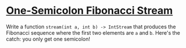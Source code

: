 # [One-Semicolon Fibonacci Stream](https://www.codewars.com/kata/one-semicolon-fibonacci-stream "https://www.codewars.com/kata/59e625bf3d09a7471d00020e")

Write a function `stream(int a, int b) -> IntStream` that produces the Fibonacci sequence where the
first two elements are `a` and `b`. Here's the catch: you only get one semicolon!